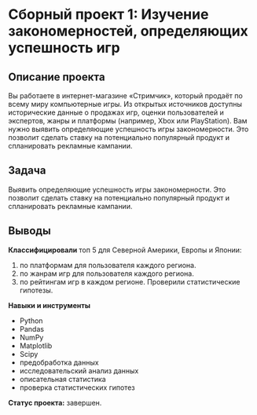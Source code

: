 # Сборный проект 1: Изучение закономерностей, определяющих успешность игр

## Описание проекта

Вы работаете в интернет-магазине «Стримчик», который продаёт по всему миру компьютерные игры. Из открытых источников доступны исторические данные о продажах игр, оценки пользователей и экспертов, жанры и платформы (например, Xbox или PlayStation). Вам нужно выявить определяющие успешность игры закономерности. Это позволит сделать ставку на потенциально популярный продукт и спланировать рекламные кампании.

## Задача

Выявить определяющие успешность игры закономерности. Это позволит сделать ставку на потенциально популярный продукт и спланировать рекламные кампании.

## Выводы

**Классифицировали** топ 5 для Северной Америки, Европы и Японии:
1. по платформам для пользователя каждого региона.
2. по жанрам игр для пользователя каждого региона.
3. по рейтингам игр в каждом регионе.
Проверили статистические гипотезы.

**Навыки и инструменты**

- Python
- Pandas
- NumPy
- Matplotlib
- Scipy
- предобработка данных
- исследовательский анализ данных
- описательная статистика
- проверка статистических гипотез

**Статус проекта:** завершен.

